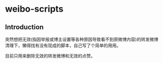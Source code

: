 # weibo-scripts

## Introduction

突然想把无效(指因举报或博主设置等各种原因导致看不到原微博内容)的转发微博清理下，懒得找有没有现成的脚本，自己写了个简单的用用。

目前只用来删除无效的转发微博和无效的点赞。
